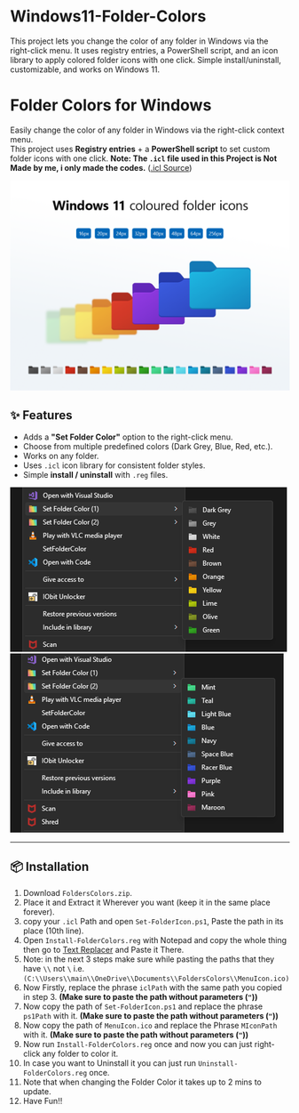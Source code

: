 # Windows11-Folder-Colors
This project lets you change the color of any folder in Windows via the right-click menu. It uses registry entries, a PowerShell script, and an icon library to apply colored folder icons with one click. Simple install/uninstall, customizable, and works on Windows 11.

# Folder Colors for Windows
Easily change the color of any folder in Windows via the right-click context menu.  
This project uses **Registry entries** + a **PowerShell script** to set custom folder icons with one click.
**Note: The `.icl` file used in this Project is Not Made by me, i only made the codes.**
([.icl Source](https://www.deviantart.com/abs96/art/Windows-11-coloured-folder-icons-896431403))

![Showcase](Showcase.png)

## ✨ Features
- Adds a **"Set Folder Color"** option to the right-click menu.
- Choose from multiple predefined colors (Dark Grey, Blue, Red, etc.).
- Works on any folder.
- Uses `.icl` icon library for consistent folder styles.
- Simple **install / uninstall** with `.reg` files.

![Colors](FolderColors1.png)
![Colors](FolderColors2.png)

---

## 📦 Installation

1. Download `FoldersColors.zip`.
2. Place it and Extract it Wherever you want (keep it in the same place forever).
3. copy your `.icl` Path and open `Set-FolderIcon.ps1`, Paste the path in its place (10th line).
4. Open `Install-FolderColors.reg` with Notepad and copy the whole thing then go to [Text Replacer](https://www.browserling.com/tools/text-replace) and Paste it There.
5. Note: in the next 3 steps make sure while pasting the paths that they have `\\` not `\` i.e. `(C:\\Users\\main\\OneDrive\\Documents\\FoldersColors\\MenuIcon.ico)`
6. Now Firstly, replace the phrase `iclPath` with the same path you copied in step 3. **(Make sure to paste the path without parameters (`"`))**
7. Now copy the path of `Set-FolderIcon.ps1` and replace the phrase `ps1Path` with it. **(Make sure to paste the path without parameters (`"`))**
8. Now copy the path of `MenuIcon.ico` and replace the Phrase `MIconPath` with it. **(Make sure to paste the path without parameters (`"`))**
9. Now run `Install-FolderColors.reg` once and now you can just right-click any folder to color it.
10. In case you want to Uninstall it you can just run `Uninstall-FolderColors.reg` once.
11. Note that when changing the Folder Color it takes up to 2 mins to update.
12. Have Fun!!
